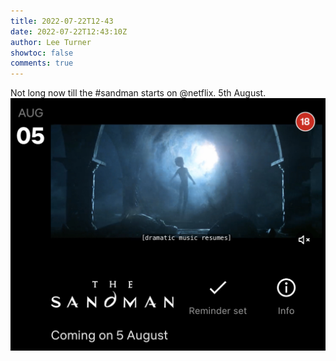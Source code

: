 ```yaml
---
title: 2022-07-22T12-43
date: 2022-07-22T12:43:10Z
author: Lee Turner
showtoc: false
comments: true
---
```


Not long now till the #sandman starts on @netflix. 5th August. ![](/img/x//1550461450912759811-FYRYeC7XgAEJJr3.jpg)

